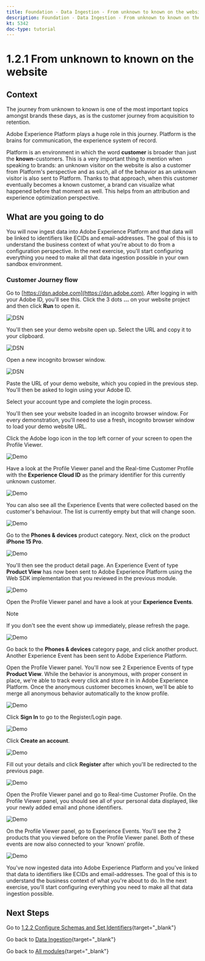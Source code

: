 ```yaml
---
title: Foundation - Data Ingestion - From unknown to known on the website
description: Foundation - Data Ingestion - From unknown to known on the website
kt: 5342
doc-type: tutorial
---
```

# 1.2.1 From unknown to known on the website

## Context

The journey from unknown to known is one of the most important topics amongst brands these days, as is the customer journey from acquisition to retention. 

Adobe Experience Platform plays a huge role in this journey. Platform is the brains for communication, the experience system of record.

Platform is an environment in which the word **customer** is broader than just the **known**-customers. This is a very important thing to mention when speaking to brands: an unknown visitor on the website is also a customer from Platform's perspective and as such, all of the behavior as an unknown visitor is also sent to Platform. Thanks to that approach, when this customer eventually becomes a known customer, a brand can visualize what happened before that moment as well. This helps from an attribution and experience optimization perspective.

## What are you going to do

You will now ingest data into Adobe Experience Platform and that data will be linked to identifiers like ECIDs and email-addresses. The goal of this is to understand the business context of what you're about to do from a configuration perspective. In the next exercise, you'll start configuring everything you need to make all that data ingestion possible in your own sandbox environment.

### Customer Journey flow

Go to [https://dsn.adobe.com](https://dsn.adobe.com). After logging in with your Adobe ID, you'll see this. Click the 3 dots **...** on your website project and then click **Run** to open it.

![DSN](./../../datacollection/module1.1/images/web8.png)

You'll then see your demo website open up. Select the URL and copy it to your clipboard.

![DSN](./../../gettingstarted/gettingstarted/images/web3.png)

Open a new incognito browser window.

![DSN](./../../gettingstarted/gettingstarted/images/web4.png)

Paste the URL of your demo website, which you copied in the previous step. You'll then be asked to login using your Adobe ID.

Select your account type and complete the login process.

You'll then see your website loaded in an incognito browser window. For every demonstration, you'll need to use a fresh, incognito browser window to load your demo website URL.

Click the Adobe logo icon in the top left corner of your screen to open the Profile Viewer.
  
![Demo](./images/pv1.png)

Have a look at the Profile Viewer panel and the Real-time Customer Profile with the **Experience Cloud ID** as the primary identifier for this currently unknown customer.
      
![Demo](./images/pv2.png)

You can also see all the Experience Events that were collected based on the customer's behaviour. The list is currently empty but that will change soon.

![Demo](./images/pv3.png)

Go to the **Phones & devices** product category. Next, click on the product **iPhone 15 Pro**.

![Demo](./images/pv4.png)

You'll then see the product detail page. An Experience Event of type **Product View** has now been sent to Adobe Experience Platform using the Web SDK implementation that you reviewed in the previous module. 
  
![Demo](./images/pv5.png)
  
Open the Profile Viewer panel and have a look at your **Experience Events**.

>[!NOTE]
>
>If you don't see the event show up immediately, please refresh the page.
  
![Demo](./images/pv6.png)
  
Go back to the **Phones & devices** category page, and click another product. Another Experience Event has been sent to Adobe Experience Platform. 
  
Open the Profile Viewer panel. You'll now see 2 Experience Events of type **Product View**. While the behavior is anonymous, with proper consent in place, we're able to track every click and store it in in Adobe Experience Platform. Once the anonymous customer becomes known, we'll be able to merge all anonymous behavior automatically to the know profile.
  
![Demo](./images/pv7.png)

Click **Sign In** to go to the Register/Login page. 

![Demo](./images/pv8.png)

Click **Create an account**.
  
![Demo](./images/pv9.png)
  
Fill out your details and click **Register** after which you'll be redirected to the previous page. 

![Demo](./images/pv10.png)

Open the Profile Viewer panel and go to Real-time Customer Profile. On the Profile Viewer panel, you should see all of your personal data displayed, like your newly added email and phone identifiers.
  
![Demo](./images/pv11.png)

On the Profile Viewer panel, go to Experience Events. You'll see the 2 products that you viewed before on the Profile Viewer panel. Both of these events are now also connected to your 'known' profile.

![Demo](./images/pv12.png)
  
You've now ingested data into Adobe Experience Platform and you've linked that data to identifiers like ECIDs and email-addresses. The goal of this is to understand the business context of what you're about to do. In the next exercise, you'll start configuring everything you need to make all that data ingestion possible.

## Next Steps

Go to [1.2.2 Configure Schemas and Set Identifiers](./ex2.md){target="_blank"}

Go back to [Data Ingestion](./data-ingestion.md){target="_blank"}

Go back to [All modules](./../../../../overview.md){target="_blank"}